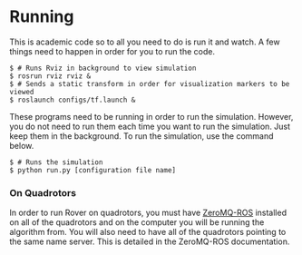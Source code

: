 # Running
This is academic code so to all you need to do is run it and watch. A few things need
to happen in order for you to run the code.

    $ # Runs Rviz in background to view simulation
    $ rosrun rviz rviz &
    $ # Sends a static transform in order for visualization markers to be viewed
    $ roslaunch configs/tf.launch &
    
These programs need to be running in order to run the simulation. However, you do not
need to run them each time you want to run the simulation. Just keep them in the background.
To run the simulation, use the command below.

    $ # Runs the simulation
    $ python run.py [configuration file name]
    
### On Quadrotors
In order to run Rover on quadrotors, you must have [ZeroMQ-ROS](wallarelvo.github.io/zeromq-ros)
installed on all of the quadrotors and on the computer you will be running the algorithm from.
You will also need to have all of the quadrotors pointing to the same name server. This is
detailed in the ZeroMQ-ROS documentation.
